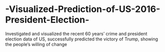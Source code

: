 # -Visualized-Prediction-of-US-2016-President-Election-
Investigated and visualized the recent 60 years’ crime and president election data of US, successfully predicted the victory of Trump, showing the people’s willing of change
